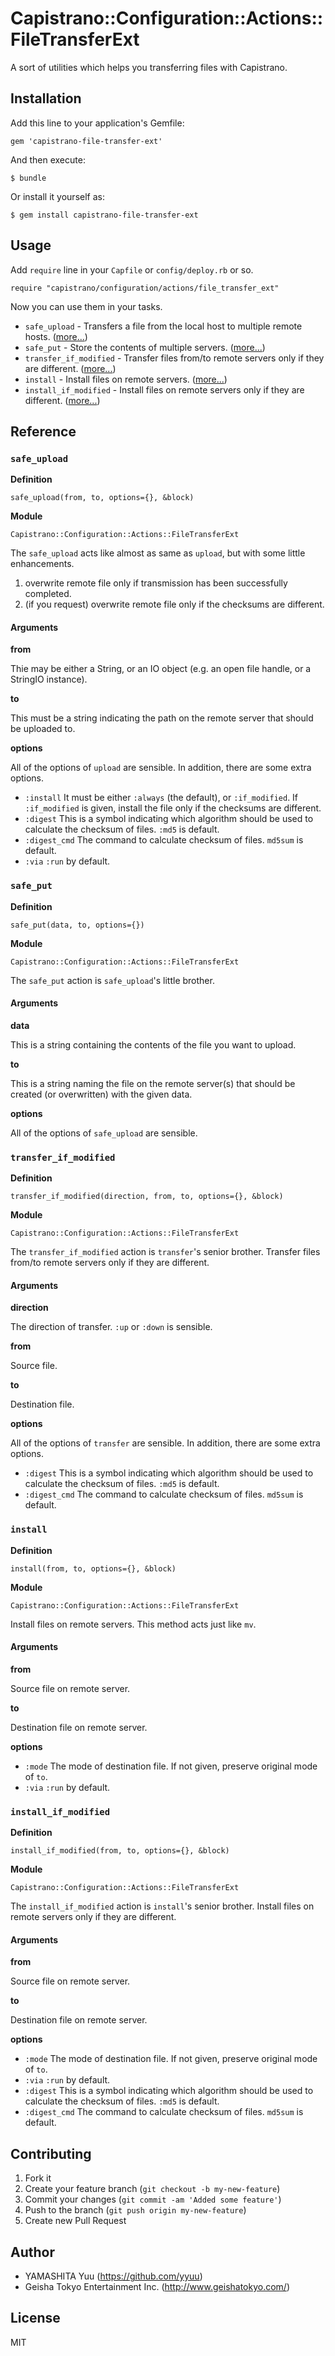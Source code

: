# Capistrano::Configuration::Actions::FileTransferExt

A sort of utilities which helps you transferring files with Capistrano.

## Installation

Add this line to your application's Gemfile:

    gem 'capistrano-file-transfer-ext'

And then execute:

    $ bundle

Or install it yourself as:

    $ gem install capistrano-file-transfer-ext

## Usage

Add `require` line in your `Capfile` or `config/deploy.rb` or so.

    require "capistrano/configuration/actions/file_transfer_ext"

Now you can use them in your tasks.

* `safe_upload` - Transfers a file from the local host to multiple remote hosts. ([more...](#safe_upload))
* `safe_put` - Store the contents of multiple servers. ([more...](#safe_put))
* `transfer_if_modified` - Transfer files from/to remote servers only if they are different. ([more...](#transfer_if_modified))
* `install` - Install files on remote servers. ([more...](#install))
* `install_if_modified` - Install files on remote servers only if they are different. ([more...](#install_if_modified))

## Reference

### `safe_upload`

**Definition**

    safe_upload(from, to, options={}, &block)

**Module**

    Capistrano::Configuration::Actions::FileTransferExt

The `safe_upload` acts like almost as same as `upload`, but with some little enhancements.

1. overwrite remote file only if transmission has been successfully completed.
2. (if you request) overwrite remote file only if the checksums are different.

#### Arguments

**from**

Thie may be either a String, or an IO object (e.g. an open file handle, or a StringIO instance).

**to**

This must be a string indicating the path on the remote server that should be uploaded to.

**options**

All of the options of `upload` are sensible. In addition, there are some extra options.

* `:install` It must be either `:always` (the default), or `:if_modified`. If `:if_modified` is given, install the file only if the checksums are different.
* `:digest` This is a symbol indicating which algorithm should be used to calculate the checksum of files. `:md5` is default.
* `:digest_cmd` The command to calculate checksum of files. `md5sum` is default.
* `:via` `:run` by default.


### `safe_put`

**Definition**

    safe_put(data, to, options={})

**Module**

    Capistrano::Configuration::Actions::FileTransferExt

The `safe_put` action is `safe_upload`'s little brother.

#### Arguments

**data**

This is a string containing the contents of the file you want to upload.

**to**

This is a string naming the file on the remote server(s) that should be created (or overwritten) with the given data.

**options**

All of the options of `safe_upload` are sensible.


### `transfer_if_modified`

**Definition**

    transfer_if_modified(direction, from, to, options={}, &block)

**Module**

    Capistrano::Configuration::Actions::FileTransferExt

The `transfer_if_modified` action is `transfer`'s senior brother.
Transfer files from/to remote servers only if they are different.

#### Arguments

**direction**

The direction of transfer. `:up` or `:down` is sensible.

**from**

Source file.

**to**

Destination file.

**options**

All of the options of `transfer` are sensible. In addition, there are some extra options.

* `:digest` This is a symbol indicating which algorithm should be used to calculate the checksum of files. `:md5` is default.
* `:digest_cmd` The command to calculate checksum of files. `md5sum` is default.


### `install`

**Definition**

    install(from, to, options={}, &block)

**Module**

    Capistrano::Configuration::Actions::FileTransferExt

Install files on remote servers. This method acts just like `mv`.

#### Arguments

**from**

Source file on remote server.

**to**

Destination file on remote server.

**options**

* `:mode` The mode of destination file. If not given, preserve original mode of `to`.
* `:via` `:run` by default.


### `install_if_modified`

**Definition**

    install_if_modified(from, to, options={}, &block)

**Module**

    Capistrano::Configuration::Actions::FileTransferExt

The `install_if_modified` action is `install`'s senior brother.
Install files on remote servers only if they are different.

#### Arguments

**from**

Source file on remote server.

**to**

Destination file on remote server.

**options**

* `:mode` The mode of destination file. If not given, preserve original mode of `to`.
* `:via` `:run` by default.
* `:digest` This is a symbol indicating which algorithm should be used to calculate the checksum of files. `:md5` is default.
* `:digest_cmd` The command to calculate checksum of files. `md5sum` is default.


## Contributing

1. Fork it
2. Create your feature branch (`git checkout -b my-new-feature`)
3. Commit your changes (`git commit -am 'Added some feature'`)
4. Push to the branch (`git push origin my-new-feature`)
5. Create new Pull Request

## Author

- YAMASHITA Yuu (https://github.com/yyuu)
- Geisha Tokyo Entertainment Inc. (http://www.geishatokyo.com/)

## License

MIT
